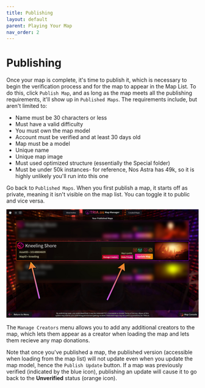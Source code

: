 ```yaml
---
title: Publishing
layout: default
parent: Playing Your Map
nav_order: 2
---
```

# Publishing
Once your map is complete, it's time to publish it, which is necessary to begin the verification process and for the map to appear in the Map List. To do this, click `Publish Map`, and as long as the map meets all the publishing requirements, it'll show up in `Published Maps`. The requirements include, but aren't limited to:
- Name must be 30 characters or less
- Must have a valid difficulty
- You must own the map model
- Account must be verified and at least 30 days old
- Map must be a model
- Unique name
- Unique map image
- Must used optimized structure (essentially the Special folder)
- Must be under 50k instances- for reference, Nos Astra has 49k, so it is highly unlikely you'll run into this one

Go back to `Published Maps`. When you first publish a map, it starts off as private, meaning it isn't visible on the map list. You can toggle it to public and vice versa. 

![](../../../assets/images/mapmanager_published.jpg)

The `Manage Creators` menu allows you to add any additional creators to the map, which lets them appear as a creator when loading the map and lets them recieve any map donations.

Note that once you've published a map, the published version (accessible when loading from the map list) will not update even when you update the map model, hence the `Publish Update` button. If a map was previously verified (indicated by the blue icon), publishing an update will cause it to go back to the **Unverified** status (orange icon).